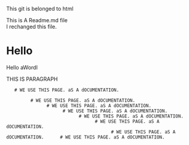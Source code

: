 
This git is belonged to  html

This is A Readme.md file   <br>
 I rechanged this file.
     <h1>Hello</h1>
<div>Hello aWordl</div>
       <p>THIS IS PARAGRAPH</p>

       # WE USE THIS PAGE. aS A dOCUMENTATION.

             # WE USE THIS PAGE. aS A dOCUMENTATION.
                   # WE USE THIS PAGE. aS A dOCUMENTATION.
                         # WE USE THIS PAGE. aS A dOCUMENTATION.
                               # WE USE THIS PAGE. aS A dOCUMENTATION.
                                     # WE USE THIS PAGE. aS A dOCUMENTATION.
                                           # WE USE THIS PAGE. aS A dOCUMENTATION.      # WE USE THIS PAGE. aS A dOCUMENTATION.
                                           
